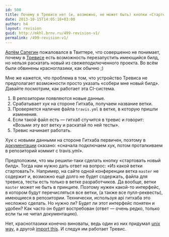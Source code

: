 ```yaml
---
id: 500
title: Почему в Тревисе нет (и, возможно, не может быть) кнопки «Стартовать билд»
date: 2013-10-15T14:05:18+03:00
author: h4
layout: revision
guid: http://mkhl.brnv.ru/499-revision-v1/
permalink: /499-revision-v1/
---
```

[Артём Сапегин](http://nano.sapegin.ru/) пожаловался в Твиттере, что совершенно не понимает, почему в [Тревисе](http://travis-ci.org) есть возможность перезапустить имеющийся билд, но нельзя раскатать новый из свежеподключенного проекта. Во всём были обвинены красноглазики, как обычно ;)

Мне же кажется, что проблема в том, что устройство Тревиса не предполагает возможности просто указать «собери мне новый билд». Давайте посмотрим, как работает эта CI-система.

  1. В репозитории появляются новые данные.
  2. Срабатывает хук на стороне Гитхаба, получаем название ветки.
  3. Проверяется наличие файла `travis.yml` в ветке, в которую пришли изменения.
  4. Если такой файл есть — гитхаб стучится в тревис и говорит: «Возьми эту вот ветку и раскатай по ней тесты».
  5. Тревис начинает работать.

Хук с новыми данными на стороне Гитхаба первичен, поэтому в [документации](http://about.travis-ci.org/docs/user/getting-started/) сказано: «сначала подключаем хук, потом проталкиваем в репозиторий коммит с travis.yml».

Предположим, что мы решили-таки сделать кнопку «стартовать новый билд». Тогда нам нужно дать ответ на вопрос: «Из какой ветки стартовать?». Например, на сайте одной конференции ветка `master` не содержит и, возможно ещё долго не будет содержать, файла для тревиса, тесты есть только в ветке разработчиков. Да вообще, ветки `master` может не быть в принципе. Поэтому нужен какой-то интерфейс, в котором будут перечисляться все ветки, (а также все пулл-реквесты), имеющиеся в репозитории. Технически, используя api гитхаба это несложно сделать. Но нужно ли? Будет ли этот интерфейс понятен и удобен? Как часто он будет востребован (ответ — очень редко, только если ты не читал документацию).

Нет, красноглазики конечно виноваты, ведь один из них придумал [unix way](http://ru.wikipedia.org/wiki/%D0%A4%D0%B8%D0%BB%D0%BE%D1%81%D0%BE%D1%84%D0%B8%D1%8F_UNIX), а другой [import this](http://habrahabr.ru/post/51125/). И следуя им работает Тревис.